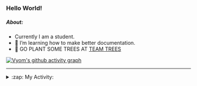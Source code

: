 ### Hello World!

##### About:
- Currently I am a student.
- 🌱 I’m learning how to make better documentation.
- 🌱 GO PLANT SOME TREES AT [TEAM TREES](https://teamtrees.org/)

[![Vyom's github activity graph](https://activity-graph.herokuapp.com/graph?username=Vyvy-vi)](https://github.com/ashutosh00710/github-readme-activity-graph)

---
<details>
  <summary>:zap: My Activity:</summary>
  
<!--START_SECTION:waka-->
![Code Time](http://img.shields.io/badge/Code%20Time-920%20hrs%2028%20mins-blue)

**I'm a Night 🦉** 

```text
🌞 Morning    95 commits     ███░░░░░░░░░░░░░░░░░░░░░░   12.09% 
🌆 Daytime    205 commits    ██████░░░░░░░░░░░░░░░░░░░   26.08% 
🌃 Evening    268 commits    ████████░░░░░░░░░░░░░░░░░   34.1% 
🌙 Night      218 commits    ███████░░░░░░░░░░░░░░░░░░   27.74%

```
📅 **I'm Most Productive on Sunday** 

```text
Monday       114 commits    ███░░░░░░░░░░░░░░░░░░░░░░   14.5% 
Tuesday      125 commits    ████░░░░░░░░░░░░░░░░░░░░░   15.9% 
Wednesday    105 commits    ███░░░░░░░░░░░░░░░░░░░░░░   13.36% 
Thursday     117 commits    ███░░░░░░░░░░░░░░░░░░░░░░   14.89% 
Friday       107 commits    ███░░░░░░░░░░░░░░░░░░░░░░   13.61% 
Saturday     75 commits     ██░░░░░░░░░░░░░░░░░░░░░░░   9.54% 
Sunday       143 commits    ████░░░░░░░░░░░░░░░░░░░░░   18.19%

```


📊 **This Week I Spent My Time On** 

```text
🔥 Editors: 
VS Code                  15 hrs 6 mins       █████████████████████████   100.0%

🐱‍💻 Projects: 
discord-bot              8 hrs 22 mins       ██████████████░░░░░░░░░░░   55.51% 
CSF                      3 hrs 25 mins       █████░░░░░░░░░░░░░░░░░░░░   22.68% 
github-readme-youtube-car3 hrs 17 mins       █████░░░░░░░░░░░░░░░░░░░░   21.77% 
praise                   0 secs              ░░░░░░░░░░░░░░░░░░░░░░░░░   0.02% 
homebrew                 0 secs              ░░░░░░░░░░░░░░░░░░░░░░░░░   0.01%

```


 Last Updated on 13/10/2022 21:06:22 UTC
<!--END_SECTION:waka-->
</details>
